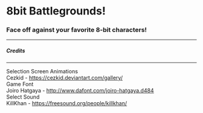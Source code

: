 # 8bit Battlegrounds!

### Face off against your favorite 8-bit characters!
---


##### Credits
---

Selection Screen Animations  
Cezkid - https://cezkid.deviantart.com/gallery/  
Game Font  
Joiro Hatgaya - http://www.dafont.com/joiro-hatgaya.d484  
Select Sound  
KillKhan - https://freesound.org/people/killkhan/    
